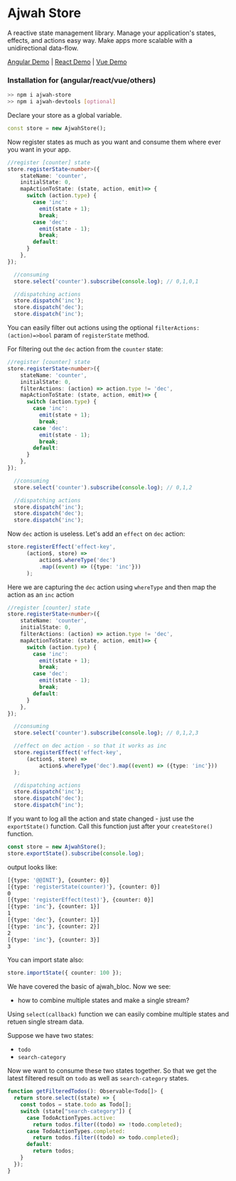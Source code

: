 # Ajwah Store

A reactive state management library. Manage your application's states, effects, and actions easy way. Make apps more scalable with a unidirectional data-flow.

 [Angular Demo](https://stackblitz.com/edit/angular-ajwah-test?file=src%2Fapp%2Fapp.component.ts) | [React Demo](https://stackblitz.com/edit/react-ts-cb9zfa?file=index.tsx) | [Vue Demo](https://stackblitz.com/edit/vue-ajwah-store?file=src%2FApp.vue) 

### Installation for (angular/react/vue/others)

```sh
>> npm i ajwah-store
>> npm i ajwah-devtools [optional]
```

Declare your store as a global variable.

```dart
const store = new AjwahStore();
```

Now register states as much as you want and consume them where ever you want in your app.

```ts
//register [counter] state
store.registerState<number>({
    stateName: 'counter',
    initialState: 0,
    mapActionToState: (state, action, emit)=> {
      switch (action.type) {
        case 'inc':
          emit(state + 1);
          break;
        case 'dec':
          emit(state - 1);
          break;
        default:
      }
    },
});

  //consuming
  store.select('counter').subscribe(console.log); // 0,1,0,1

  //dispatching actions
  store.dispatch('inc');
  store.dispatch('dec');
  store.dispatch('inc');
```

You can easily filter out actions using the optional `filterActions:(action)=>bool` param of `registerState` method.

For filtering out the `dec` action from the `counter` state:

```ts
//register [counter] state
store.registerState<number>({
    stateName: 'counter',
    initialState: 0,
    filterActions: (action) => action.type != 'dec',
    mapActionToState: (state, action, emit)=> {
      switch (action.type) {
        case 'inc':
          emit(state + 1);
          break;
        case 'dec':
          emit(state - 1);
          break;
        default:
      }
    },
});

  //consuming
  store.select('counter').subscribe(console.log); // 0,1,2

  //dispatching actions
  store.dispatch('inc');
  store.dispatch('dec');
  store.dispatch('inc');

```

Now `dec` action is useless. Let's add an `effect` on `dec` action:

```ts
store.registerEffect('effect-key',
      (action$, store) =>
          action$.whereType('dec')
          .map((event) => ({type: 'inc'}))
      );

```

Here we are capturing the `dec` action using `whereType` and then map the action as an `inc` action

```ts
//register [counter] state
store.registerState<number>({
    stateName: 'counter',
    initialState: 0,
    filterActions: (action) => action.type != 'dec',
    mapActionToState: (state, action, emit)=> {
      switch (action.type) {
        case 'inc':
          emit(state + 1);
          break;
        case 'dec':
          emit(state - 1);
          break;
        default:
      }
    },
});

  //consuming
  store.select('counter').subscribe(console.log); // 0,1,2,3

  //effect on dec action - so that it works as inc
  store.registerEffect('effect-key',
      (action$, store) =>
          action$.whereType('dec').map((event) => ({type: 'inc'}))
  );

  //dispatching actions
  store.dispatch('inc');
  store.dispatch('dec');
  store.dispatch('inc');

```

If you want to log all the action and state changed - just use the `exportState()` function. Call this function just after your `createStore()` function.

```ts
const store = new AjwahStore();
store.exportState().subscribe(console.log);
```

output looks like:

```sh
[{type: '@@INIT'}, {counter: 0}]
[{type: 'registerState(counter)'}, {counter: 0}]
0
[{type: 'registerEffect(test)'}, {counter: 0}]
[{type: 'inc'}, {counter: 1}]
1
[{type: 'dec'}, {counter: 1}]
[{type: 'inc'}, {counter: 2}]
2
[{type: 'inc'}, {counter: 3}]
3
```

You can import state also:

```ts
store.importState({ counter: 100 });
```

We have covered the basic of ajwah_bloc. Now we see:

- how to combine multiple states and make a single stream?

Using `select(callback)` function we can easily combine multiple states and retuen single stream data.

Suppose we have two states:

- `todo`
- `search-category`

Now we want to consume these two states together. So that we get the latest filtered result on `todo` as well as `search-category` states.

```ts
function getFilteredTodos(): Observable<Todo[]> {
  return store.select((state) => {
    const todos = state.todo as Todo[];
    switch (state["search-category"]) {
      case TodoActionTypes.active:
        return todos.filter((todo) => !todo.completed);
      case TodoActionTypes.completed:
        return todos.filter((todo) => todo.completed);
      default:
        return todos;
    }
  });
}
```
